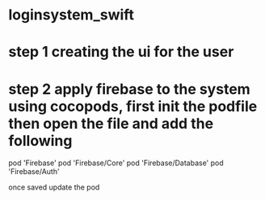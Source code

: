 # loginsystem_swift
# step 1 creating the ui for the user
# step 2 apply firebase to the system using cocopods, first init the podfile then  open the file and add the following
pod 'Firebase'
pod 'Firebase/Core'
pod 'Firebase/Database'
pod 'Firebase/Auth'

once saved update the pod
